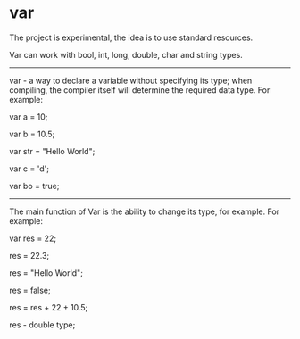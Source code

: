 # var

The project is experimental, the idea is to use standard resources.

Var can work with bool, int, long, double, char and string types.

---

var - a way to declare a variable without specifying its type; when compiling, the compiler itself will determine the required data type.
For example:

var a = 10;

var b = 10.5;

var str = "Hello World";

var c = 'd';

var bo = true;

---

The main function of Var is the ability to change its type, for example.
For example:

var res = 22;

res = 22.3;

res = "Hello World";

res = false;

res = res + 22 + 10.5;

res - double type;
